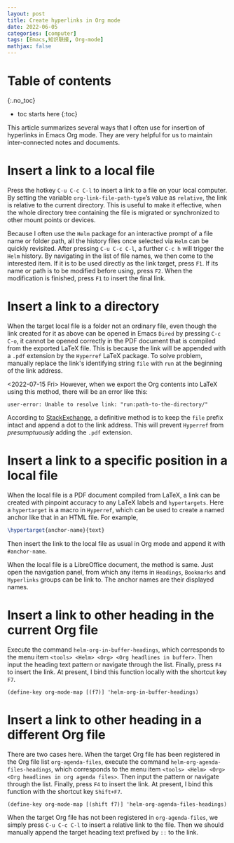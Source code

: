```yaml
---
layout: post
title: Create hyperlinks in Org mode
date: 2022-06-05
categories: [computer]
tags: [Emacs,知识联接, Org-mode]
mathjax: false
---
```


# Table of contents
{:.no_toc}

* toc starts here
{:toc}

This article summarizes several ways that I often use for insertion of hyperlinks in Emacs Org mode. They are very helpful for us to maintain inter-connected notes and documents.


# Insert a link to a local file

Press the hotkey `C-u C-c C-l` to insert a link to a file on your local computer. By setting the variable `org-link-file-path-type`&rsquo;s value as `relative`, the link is relative to the current directory. This is useful to make it effective, when the whole directory tree containing the file is migrated or synchronized to other mount points or devices.

Because I often use the `Helm` package for an interactive prompt of a file name or folder path, all the history files once selected via `Helm` can be quickly revisited. After pressing `C-u C-c C-l`, a further `C-c h` will trigger the `Helm` history. By navigating in the list of file names, we then come to the interested item. If it is to be used directly as the link target, press `F1`. If its name or path is to be modified before using, press `F2`. When the modification is finished, press `F1` to insert the final link.

# Insert a link to a directory

When the target local file is a folder not an ordinary file, even though the link created for it as above can be opened in Emacs `Dired` by pressing `C-c C-o`, it cannot be opened correctly in the PDF document that is compiled from the exported LaTeX file. This is because the link will be appended with a `.pdf` extension by the `Hyperref` LaTeX package. To solve problem, manually replace the link's identifying string `file` with `run` at the beginning of the link address.

<span class="timestamp-wrapper"><span class="timestamp">&lt;2022-07-15 Fri&gt; </span></span> However, when we export the Org contents into LaTeX using this method, there will be an error like this:

    user-error: Unable to resolve link: "run:path-to-the-directory/"

According to [StackExchange](https://tex.stackexchange.com/a/558242/84490), a definitive method is to keep the `file` prefix intact and append a dot to the link address. This will prevent `Hyperref` from *presumptuously* adding the `.pdf` extension.

# Insert a link to a specific position in a local file

When the local file is a PDF document compiled from LaTeX, a link can be created with pinpoint accuracy to any LaTeX labels and `hypertargets`. Here a `hypertarget` is a macro in `Hyperref`, which can be used to create a named anchor like that in an HTML file. For example,

```latex
\hypertarget{anchor-name}{text}
```

Then insert the link to the local file as usual in Org mode and append it with `#anchor-name`.

When the local file is a LibreOffice document, the method is same. Just open the navigation panel, from which any items in `Headings`, `Bookmarks` and `Hyperlinks` groups can be link to. The anchor names are their displayed names.


# Insert a link to other heading in the current Org file

Execute the command `helm-org-in-buffer-headings`, which corresponds to the menu item `<tools> <Helm> <Org> <Org headlines in buffer>`. Then input the heading text pattern or navigate through the list. Finally, press `F4` to insert the link. At present, I bind this function locally with the shortcut key `F7`.

```emacs-lisp
(define-key org-mode-map [(f7)] 'helm-org-in-buffer-headings)
```


# Insert a link to other heading in a different Org file

There are two cases here. When the target Org file has been registered in the Org file list `org-agenda-files`, execute the command `helm-org-agenda-files-headings`, which corresponds to the menu item `<tools> <Helm> <Org> <Org headlines in org agenda files>`. Then input the pattern or navigate through the list. Finally, press `F4` to insert the link. At present, I bind this function with the shortcut key `Shift+F7`.

```emacs-lisp
(define-key org-mode-map [(shift f7)] 'helm-org-agenda-files-headings)
```

When the target Org file has not been registered in `org-agenda-files`, we simply press `C-u C-c C-l` to insert a relative link to the file. Then we should manually append the target heading text prefixed by `::` to the link.
